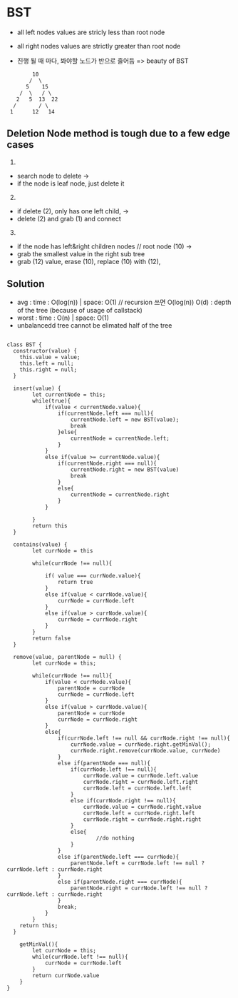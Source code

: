 # BST 

- all left nodes values are stricly less than root node
- all right nodes values are strictly greater than root node

- 진행 될 때 마다, 봐야할 노드가 반으로 줄어듬 => beauty of BST
```
        10
       /  \
      5    15
    /  \   / \
   2   5  13  22
  /       / \
 1      12   14

```
## Deletion Node method is tough due to a few edge cases

1.
- search node to delete -> 
- if the node is leaf node, just delete it

2.
- if delete (2), only has one left child, -> 
- delete (2) and grab (1) and connect

3.
- if the node has left&right children nodes // root node (10) ->
- grab the smallest value in the right sub tree
- grab (12) value, erase (10), replace (10) with (12), 

## Solution
- avg   : time : O(log(n))  |   space: O(1) // recursion 쓰면 O(log(n)) O(d) : depth of the tree (because of usage of callstack)
- worst : time : O(n)       |   space: O(1)
- unbalancedd tree cannot be elimated half of the tree

```

class BST {
  constructor(value) {
    this.value = value;
    this.left = null;
    this.right = null;
  }

  insert(value) {
		let currentNode = this;
		while(true){
			if(value < currentNode.value){
				if(currentNode.left === null){
					currentNode.left = new BST(value);
					break
				}else{
					currentNode = currentNode.left;
				}
			}
			else if(value >= currentNode.value){
				if(currentNode.right === null){
					currentNode.right = new BST(value)
					break
				}
				else{
					currentNode = currentNode.right
				}
			}
			
		}
		return this
  }

  contains(value) {
		let currNode = this
		
		while(currNode !== null){
			
			if( value === currNode.value){
				return true
			}
			else if(value < currNode.value){
				currNode = currNode.left
			}
			else if(value > currNode.value){
				currNode = currNode.right
			}
		}
		return false
  }

  remove(value, parentNode = null) {
		let currNode = this;
		
		while(currNode !== null){
			if(value < currNode.value){
				parentNode = currNode
				currNode = currNode.left
			}
			else if(value > currNode.value){
				parentNode = currNode
				currNode = currNode.right
			}
			else{
				if(currNode.left !== null && currNode.right !== null){
					currNode.value = currNode.right.getMinVal();
					currNode.right.remove(currNode.value, currNode)
				}
				else if(parentNode === null){
					if(currNode.left !== null){
						currNode.value = currNode.left.value
						currNode.right = currNode.left.right
						currNode.left = currNode.left.left
					}
					else if(currNode.right !== null){
						currNode.value = currNode.right.value
						currNode.left = currNode.right.left
						currNode.right = currNode.right.right
					}
					else{
							//do nothing
					}
				}
				else if(parentNode.left === currNode){
					parentNode.left = currNode.left !== null ? currNode.left : currNode.right
				}
				else if(parentNode.right === currNode){
					parentNode.right = currNode.left !== null ? currNode.left : currNode.right
				}
				break;
			}
		}
    return this;
  }
	
	getMinVal(){
		let currNode = this;
		while(currNode.left !== null){
			currNode = currNode.left
		}
		return currNode.value
	}
}

```